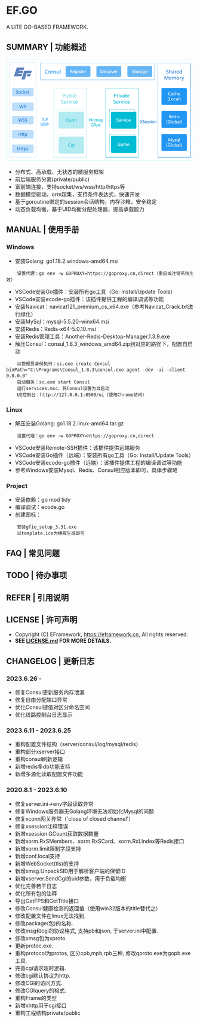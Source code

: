 # EF.GO
A LITE GO-BASED FRAMEWORK.

## SUMMARY | 功能概述
![](res/ef-structure.png)
- 分布式、高承载、无状态的微服务框架
- 前后端服务分离(private/public)
- 富前端连接，支持socket/ws/wss/http/https等
- 数据模型驱动，orm超集，支持条件表达式，快速开发
- 基于goroutine绑定的session会话结构，内存沙箱，安全稳定
- 动态负载均衡，基于UID均衡分配处理器，提高承载能力

## MANUAL | 使用手册
### Windows
- 安装Golang: go1.18.2.windows-amd64.msi
```
    设置代理：go env -w GOPROXY=https://goproxy.cn,direct（重启或注销系统生效）
```
- VSCode安装Go插件：安装所有go工具（Go: Install/Update Tools）
- VSCode安装ecode-go插件：该插件提供工程的编译调试等功能
- 安装Navicat：navicat121_premium_cs_x64.exe（参考Navicat_Crack.txt进行绿化）
- 安装MySql：mysql-5.5.20-winx64.msi
- 安装Redis：Redis-x64-5.0.10.msi
- 安装Redis管理工具：Another-Redis-Desktop-Manager.1.3.9.exe
- 解压Consul：consul_1.8.3_windows_amd64.zip到对应的路径下，配置自启动
```
	以管理员身份执行：sc.exe create Consul binPath="C:\Programs\Consul_1.8.3\consul.exe agent -dev -ui -client 0.0.0.0"
	启动服务：sc.exe start Consul
	运行services.msc，将Consul设置为自启动
	UI控制台：http://127.0.0.1:8500/ui（使用Chrome访问）
```

### Linux
- 解压安装Golang: go1.18.2.linux-amd64.tar.gz
```
    设置代理：go env -w GOPROXY=https://goproxy.cn,direct
```
- VSCode安装Remote-SSH插件：该插件提供远端服务
- VSCode安装Go插件（远端）：安装所有go工具（Go: Install/Update Tools）
- VSCode安装ecode-go插件（远端）：该插件提供工程的编译调试等功能
- 参考Windows安装Mysql、Redis、Consul相应版本即可，具体步骤略

### Project
- 安装依赖：go mod tidy
- 编译调试：ecode.go
- 创建图标：
```  
    安装gfie_setup_3.31.exe  
    以template.ico为模板生成即可  
```

## FAQ | 常见问题

## TODO | 待办事项

## REFER | 引用说明

## LICENSE | 许可声明
- Copyright (C) EFramework, https://eframework.cn, All rights reserved.
- **SEE [LICENSE.md](https://go.eframework.cn/md_LICENSE.html) FOR MORE DETAILS.**

## CHANGELOG | 更新日志
### 2023.6.26 -
- 修复Consul更新服务内存泄漏
- 修复自由分配端口异常
- 优化Consul键值对区分命名空间
- 优化线路控制台日志显示

### 2023.6.11 - 2023.6.25
- 重构配置文件结构（server/consul/log/mysql/redis）
- 重构部分xserver接口
- 重构consul刷新逻辑
- 新增redis多db功能支持
- 新增多源化读取配置文件功能

### 2020.8.1 - 2023.6.10
- 修复server.ini->env字段读取异常
- 修复Windows服务器无Golang环境无法初始化Mysql的问题
- 修复xconn网关异常（'close of closed channel'）
- 修复xsession注释错误
- 新增xsession.GCount获取数据数量
- 新增xorm.RxSMembers、xorm.RxSCard、xorm.RxLIndex等Redis接口
- 新增xorm.limit限制字段支持
- 新增conf.local支持
- 新增WebSocket(tls)的支持
- 新增xmsg.UnpackSID用于解析客户端的保留ID
- 新增xserver.SendCgi的uid参数，用于负载均衡
- 优化完善若干日志
- 优化所有包的注释
- 导出GetFPS和GetTitle接口
- 修改Consul健康检测的返回值（使用win32版本的title替代之）
- 修改配置文件在linux无法找到.
- 修改package(包)的名称.
- 修改msg和cgi的协议格式, 支持pb和json, 于server.ini中配置.
- 修改xmsg包为xproto.
- 更新protoc.exe.
- 重构protocol为protos, 区分cpb,mpb,rpb三种, 修改gproto.exe为gopb.exe工具.
- 完善cgi请求超时逻辑.
- 修改cgi默认协议为http.
- 修改CGI的访问方式.
- 修改CGIquery的格式.
- 重构Frame的类型
- 新增xhttp用于cgi接口
- 重构工程结构private/public